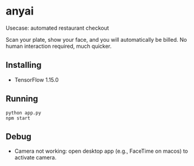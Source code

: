 # anyai
Usecase: automated restaurant checkout

Scan your plate, show your face, and you will automatically be billed. No human interaction required, much quicker.

## Installing
- TensorFlow 1.15.0

## Running
```
python app.py
npm start
```

## Debug
- Camera not working: open desktop app (e.g., FaceTime on macos) to activate camera.
